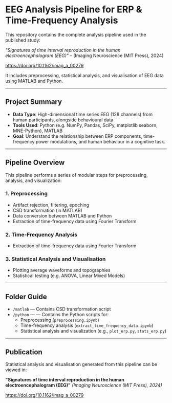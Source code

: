 # EEG Analysis Pipeline for ERP & Time-Frequency Analysis

This repository contains the complete analysis pipeline used in the published study:  

*"Signatures of time interval reproduction in the human electroencephalogram (EEG)"* – (Imaging Neuroscience (MIT Press), 2024) 

https://doi.org/10.1162/imag_a_00279

It includes preprocessing, statistical analysis, and visualisation of EEG data using MATLAB and Python. 

---

## Project Summary
- **Data Type**: High-dimensional time series EEG (128 channels) from human participants, alongside behavioural data
- **Tools Used**: Python (e.g. NumPy, Pandas, SciPy, matplotlib seaborn, MNE-Python), MATLAB
- **Goal**: Understand the relationship between ERP components, time-frequency power modulations, and human behaviour in a cognitive task.

---

## Pipeline Overview

This pipeline performs a series of modular steps for preprocessing, analysis, and visualization:

### 1. Preprocessing
- Artifact rejection, filtering, epoching
- CSD transformation (in MATLAB)
- Data conversion between MATLAB and Python
- Extraction of time-frequency data using Fourier Transform

### 2. Time-Frequency Analysis
- Extraction of time-frequency data using Fourier Transform

### 3. Statistical Analysis and Visualisation 
- Plotting average waveforms and topographies
- Statistical testing (e.g. ANOVA, Linear Mixed Models)
  
---

## Folder Guide
- `/matlab` — Contains CSD transformation script
- `/python` — — Contains the Python scripts for:
  - Preprocessing (`preprocessing.ipynb`)
  - Time-frequency analysis (`extract_time_frequency_data.ipynb`)
  - Statistical analysis and visualization (e.g., `plot_erp.py`, `stats_erp.py`)

---

## Publication
Statistical analysis and visualisation generated from this pipeline can be viewed in:  

**"Signatures of time interval reproduction in the human electroencephalogram (EEG)"**  *(Imaging Neuroscience (MIT Press), 2024)*  

https://doi.org/10.1162/imag_a_00279
